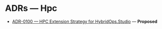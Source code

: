 # ADRs — Hpc

- [ADR-0100 — HPC Extension Strategy for HybridOps.Studio](../ADR-0100-HPC-Extension-Strategy-for-HybridOps-Studio.md) — **Proposed**
